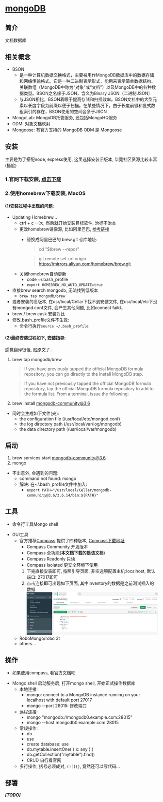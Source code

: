 # [mongoDB](https://docs.mongodb.com/guides/)
## 简介
文档数据库

## 相关概念
  - BSON
    * 是一种计算机数据交换格式，主要被用作MongoDB数据库中的数据存储和网络传输格式。它是一种二进制表示形式，能用来表示简单数据结构、关联数组（MongoDB中称为“对象”或“文档”）以及MongoDB中的各种数据类型。BSON之名缘于JSON，含义为Binary JSON（二进制JSON）
    * 与JSON相比，BSON着眼于提高存储和扫描效率。BSON文档中的大型元素以长度字段为前缀以便于扫描。在某些情况下，由于长度前缀和显式数组索引的存在，BSON使用的空间会多于JSON
  - MongoLab: MongoDB托管服务, 还包括MongoHQ服务
  - ODM: 对象文档映射
  - Mongoose: 有官方支持的 MongoDB ODM 是 Mongoose

## 安装
主要是为了搭配node, express使用, 这里选择安装旧版本, 毕竟社区资源比较丰富(捂脸)

### 1.官网下载安装, [点击下载][download]

### 2.使用homebrew下载安装, MacOS
#### (1)安装过程中出现的问题:
+ Updating Homebrew...
  - ctrl + c 一次, 然后就开始安装目标软件, 治标不治本
  + 更改homebrew镜像源, 比如阿里巴巴, [参考链接][homebrewMirror]
    - 替换成阿里巴巴的 brew.git 仓库地址: 
      > cd "$(brew --repo)"

      > git remote set-url origin https://mirrors.aliyun.com/homebrew/brew.git 
  + 关闭homebrew自动更新
    - code ~/.bash_profile
    - ```export HOMEBREW_NO_AUTO_UPDATE=true```
+ 直接brew search mongodb, 无法找到低版本
  - ```brew tap mongodb/brew```
+ 或者安装的高版本, 在usr/local/Cellar下找不到安装文件, 在usr/local/etc下没有mongod.conf文件, 会产生其他问题, 比如connect faild...
+ brew / brew cask 安装对比
+ 修改.bash_profile文件不生效:
  - 命令行执行```source ~/.bash_profile```

#### (2)最终安装过程如下, [安装指导](https://docs.mongodb.com/v3.6/tutorial/install-mongodb-on-os-x/):
感觉翻译很怪, 贴原文了...
1. brew tap mongodb/brew
    > If you have previously tapped the official MongoDB formula repository, you can go directly to the Install MongoDB step.

    > If you have not previously tapped the official MongoDB formula repository, tap the official MongoDB formula repository to add to the formula list. From a terminal, issue the following:
2. brew install mongodb-community@3.6
+ 同时会生成如下文件(夹):
  - the configuration file (/usr/local/etc/mongod.conf)
  - the log directory path (/usr/local/var/log/mongodb)
  - the data directory path (/usr/local/var/mongodb)

## 启动
1. brew services start mongodb-community@3.6
2. mongo
* 不出意外, 会遇到的问题:
  - command not found: mongo
  - 解决: 在~/.bash_profile文件中加入:
    - ```export PATH="/usr/local/Cellar/mongodb-community@3.6/3.6.14/bin:${PATH}"```

## 工具
- 命令行工具Mongo shell
+ GUI工具
  + 官方推荐[Compass][Compass]
    提供了四种版本, [Compass下载地址][compassdownload]
    - Compass Community 开发版本
    - Compass 全功能(**本文档下载的是该文档**)
    - Compass Readonly 只读
    - Compass Isolated 更安全环境下使用
    1. 下完直接安装即可, 按照引导页面, 非空选项配置主机:localhost, 默认端口: 27017即可
    2. 点击连接即可出现如下页面, 其中inventory的数据是之前测试插入的数据
      ![compassIndexImg][compassIndexImg]
  - RoboMongo/robo 3t
  - others...

## 操作
  - 如果使用compass, 看官方文档吧
  + Mongo shell
    启动服务后, 打开mongo shell, 开始正式操作数据库
    * 本地连接:
      - mongo:
        connect to a MongoDB instance running on your localhost with default port 27017
      - mongo --port 28015:
        修改端口
    * 远程连接:
      - mongo "mongodb://mongodb0.example.com:28015"
      - mongo --host mongodb0.example.com:28015
    * 常规操作:
      - db
      - use <database>
      - create database: use <new databaseName>
      - db.mytable.insertOne( { x: any } )
      - db.getCollection("mytable").find()
      - CRUD 自行看官网
    * 多行操作, 括号必须成对, `()[]{}`, 竟然还可以写代码...



## 部署
  *******[TODO]*******




[Compass]: https://docs.mongodb.com/compass/current/#compass-index 'Compass官网资料'
[download]: https://www.mongodb.com/download-center/community '下载地址'
[compassdownload]: https://www.mongodb.com/download-center/compass?jmp=docs 'Compass下载地址'
[compassIndexImg]: ./mongo-compass.png 'compassGUI首页'
[homebrewMirror]: https://www.cnblogs.com/testlife007/p/10923243.html '镜像更换'